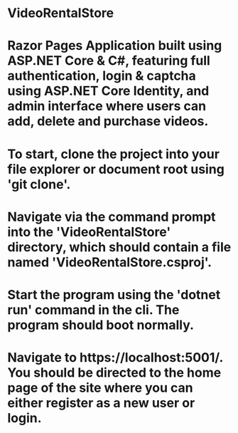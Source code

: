 # VideoRentalStore
# Razor Pages Application built using ASP.NET Core & C#, featuring full authentication, login & captcha using ASP.NET Core Identity, and admin interface where users can add, delete and purchase videos.

# To start, clone the project into your file explorer or document root using 'git clone'.

# Navigate via the command prompt into the 'VideoRentalStore' directory, which should contain a file named 'VideoRentalStore.csproj'.

# Start the program using the 'dotnet run' command in the cli. The program should boot normally. 

# Navigate to https://localhost:5001/. You should be directed to the home page of the site where you can either register as a new user or login.
